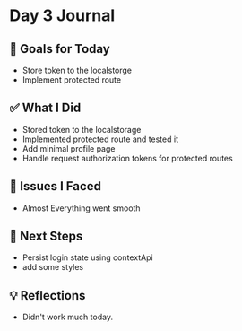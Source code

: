 # Day 3 Journal

## 🎯 Goals for Today

- Store token to the localstorge
- Implement protected route

## ✅ What I Did

- Stored token to the localstorage
- Implemented protected route and tested it
- Add minimal profile page
- Handle request authorization tokens for protected routes

## 🐞 Issues I Faced

- Almost Everything went smooth

## 🔮 Next Steps

- Persist login state using contextApi
- add some styles

## 💡 Reflections

- Didn't work much today.
